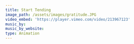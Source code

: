 ```yaml
---
title: Start Tending
image_path: /assets/images/gratitude.JPG
video_embed: 'https://player.vimeo.com/video/213967123'
music_by:
music_by_website:
type: Animation
---
```



